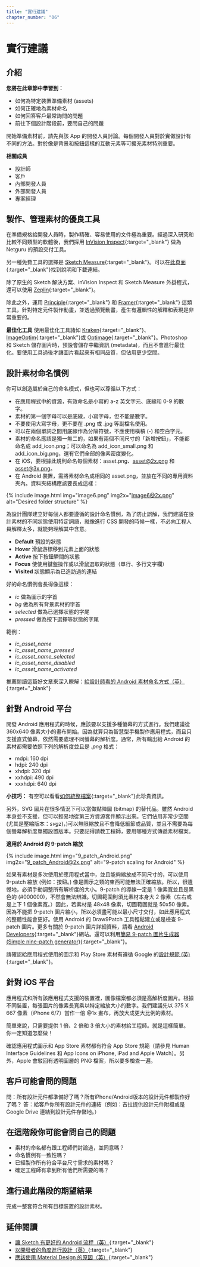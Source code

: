 ```yaml
---
title: "實行建議"
chapter_number: "06"
---
```


# 實行建議

## 介紹
**您將在此章節中學習到：**
- 如何為特定裝置準備素材 (assets)
- 如何正確地為素材命名
- 如何回答客戶最常詢問的問題
- 前往下個設計階段前，要問自己的問題

開始準備素材前，請先與該 App 的開發人員討論。每個開發人員對於實做設計有不同的方法。對於像是背景和按鈕這樣的互動元素等可擴充素材特別重要。

**相關成員**
- 設計師
- 客戶
- 內部開發人員
- 外部開發人員
- 專案經理

## 製作、管理素材的優良工具

在準備規格給開發人員時，製作精確、容易使用的文件極為重要。經過深入研究和比較不同類型的軟體後，我們採用 [InVision Inspect](https://www.invisionapp.com/feature/inspect){:target="_blank"} 做為 Netguru 的預設交付工具。

另一種免費工具的選擇是 [Sketch Measure](http://utom.design/measure/how-to.html){:target="_blank"}。可以在[此頁面](https://github.com/utom/sketch-measure){:target="_blank"}找到說明和下載連結。

除了原生的 Sketch 解決方案、inVision Inspect 和 Sketch Measure 外掛程式，還可以使用 [Zeplin](https://zeplin.io/){:target="_blank"}。

除此之外，運用 [Principle](http://principleformac.com){:target="_blank"} 和 [Framer](https://framer.com){:target="_blank"} 這類工具，針對特定元件製作動畫，並透過預覽動畫，產生有邏輯性的解釋和表現是非常重要的。

**最佳化工具**
使用最佳化工具諸如 [Kraken](https://kraken.io/web-interface){:target="_blank"}、 [ImageOptim](https://imageoptim.com/mac){:target="_blank"}或 [Optimage](http://getoptimage.com/){:target="_blank"}。Photoshop 和 Sketch 儲存圖片時，預設會儲存中繼資訊 (metadata)，而且不會進行最佳化。要使用工具過後才讓圖片看起來有相同品質，但佔用更少空間。

## 設計素材命名慣例

你可以創造屬於自己的命名模式，但也可以尊循以下方式：

- 在應用程式中的資源，有效命名是小寫的 a-z 英文字元、底線和 0-9 的數字。
- 素材的第一個字母可以是底線，小寫字母，但不能是數字。
- 不要使用大寫字母，更不要在 .png 或 .jpg 等副檔名使用。
- 可以在兩個單詞之間用底線作為分隔符號，不應使用橫槓 (-) 和空白字元。
- 素材的命名應該是獨一無二的，如果有兩個不同尺寸的「新增按鈕」，不能都命名成 add_icon.png；可以命名為 add_icon_small.png 和 add_icon_big.png，還有它們全部的像素密度變化。
- 在 iOS，要根據此規則命名每個素材：asset.png、asset@2x.png 和 asset@3x.png。
- 在 Android 裝置，需將素材命名成相同的 asset.png，並放在不同的專用資料夾內。資料夾結構應該要長成這樣：

{% include image.html img="image6.png" img2x="Image6@2x.png" alt="Desired folder structure" %}

為設計團隊建立好每個人都要遵循的設計命名慣例，為了防止誤解，我們建議在設計素材的不同狀態使用特定詞語，就像進行 CSS 開發的時候一樣，不必向工程人員解釋太多，就能夠理解其中含意。

- **Default** 預設的狀態
- **Hover** 滑鼠游標移到元素上面的狀態
- **Active** 按下按鈕瞬間的狀態
- **Focus** 使使用鍵盤操作或以滑鼠選取的狀態（單行、多行文字欄）
- **Visited** 狀態顯示為已造訪過的連結

好的命名慣例會長得像這樣：

- *ic* 做為圖示的字首
- *bg* 做為所有背景素材的字首
- *selected* 做為已選擇狀態的字尾
- *pressed* 做為按下選擇等狀態的字尾

範例：

- *ic_asset_name*
- *ic_asset_name_pressed*
- *ic_asset_name_selected*
- *ic_asset_name_disabled*
- *ic_asset_name_activated*

推薦閱讀這篇好文章來深入瞭解：[給設計師看的 Android 素材命名方式（英）](https://medium.com/@AkhilDad/a-designers-guide-for-naming-android-assets-f790359d11e5#.8gk28dx78){:target="_blank"}

## 針對 Android 平台

開發 Android 應用程式的時候，應該要以支援多種螢幕的方式進行。我們建議從 360x640 像素大小的畫布開始。因為就算只為智慧型手機製作應用程式，而且只支援直式螢幕，依然需要處理不同螢幕的解析度。通常，所有輸出給 Android 的素材都需要依照下列的解析度並且是 *.png* 格式：

- mdpi: 160 dpi
- hdpi: 240 dpi
- xhdpi: 320 dpi
- xxhdpi: 490 dpi
- xxxhdpi: 640 dpi

**小技巧：** 有空可以看看[如何統整檔案](https://gist.github.com/melvitax/fd592a162ad4fe48bd57){:target="_blank"}此珍貴資訊。

另外，SVG 圖片在很多情況下可以當做點陣圖 (bitmap) 的替代品。雖然 Android 本身並不支援，但可以輕易地從第三方資源套件顯示出來。它們佔用非常少空間 (尤其是壓縮版本：*svgz*)，)可以無限縮放且不會降低細節或品質，並且不需要為每個螢幕解析度單獨設置版本。只要記得請教工程師，要用哪種方式傳遞素材檔案。


**適用於 Android 的 9-patch 縮放**

{% include image.html img="9_patch_Android.png" img2x="9_patch_Android@2x.png" alt="9-patch scaling for Android" %}

如果有素材是多次使用於應用程式當中，並且能夠縮放成不同尺寸的，可以使用 9-patch 縮放 (例如：按鈕。) 像是圖示之類的東西可能無法正確縮放。所以，很遺憾地，必須手動調整所有解析度的大小。9-patch 的導線一定是 1 像素寬並且是黑色的 (#000000)，不然會無法辨識。切圖範圍則須比素材本身大 2 像素（左右或是上下 1 個像素寬。）因此，若素材是 48x48 像素，切圖範圍就是 50x50 像素。因為不能把 9-patch 圖片縮小，所以必須盡可能以最小尺寸交付，如此應用程式的整體性能會更好。使用 Android 的 Draw9Patch 工具輕鬆建立或是檢查 9-patch 圖片。更多有關於 9-patch 圖片詳細資料，請看 [Android Developers](http://developer.android.com/tools/help/draw9patch.html){:target="_blank"}網站。還可以利用[簡易 9-patch 圖片生成器 (Simple nine-patch generator)](https://romannurik.github.io/AndroidAssetStudio/nine-patches.html#&sourceDensity=320&name=example){:target="_blank"}。

請確認給應用程式使用的圖示和 Play Store 素材有遵循 Google 的[設計規範 (英) ](https://support.google.com/googleplay/android-developer/answer/1078870?hl=en){:target="_blank"}。

## 針對 iOS 平台

應用程式和所有該應用程式支援的裝置裡，圖像檔案都必須是高解析度圖片。根據不同裝置，每張圖片的像素長寬乘以特定縮放大小的數字。我們建議先以  375 X 667 像素（iPhone 6/7）當作一倍 @1x 畫布，再放大成更大比例的素材。

簡單來說，只需要提供 1 倍、2 倍和 3 倍大小的素材給工程師。就是這樣簡單。你一定知道怎麼做！

確認應用程式圖示和 App Store 素材都有符合 App Store 規範（請參見 Human Interface Guidelines 和 App Icons on iPhone, iPad and Apple Watch）。另外，Apple 會駁回有透明圖層的 PNG 檔案，所以要多檢查一遍。

## 客戶可能會問的問題

問：所有設計元件都準備好了嗎？所有iPhone/Android版本的設計元件都製作好了嗎？
答：給客戶你所有設計元件的連結（例如：吉拉提供設計元件附檔或是Google Drive 連結到設計元件存儲地。）


## 在這階段你可能會問自己的問題
  - 素材的命名都有跟工程師們討論過，並同意嗎？
  - 命名慣例有一致性嗎？
  - 已經製作所有符合平台尺寸需求的素材嗎？
  - 確定工程師有拿到所有他們所需要的嗎？

## 進行過此階段的期望結果
完成一整套符合所有目標裝置的設計素材。

## 延伸閱讀
- [讓 Sketch 有更好的 Android 流程（英）](https://medium.com/@lmindler/using-sketch-3-and-a-bit-of-fairy-dust-for-a-better-android-workflow-f667d0048855#.lgpmpu10m){:target="_blank"}
- [以開發者的角度進行設計（英）](https://medium.com/going-your-way-anyway/design-like-a-developer-b92f7a8f4520#.1ynw77olc){:target="_blank"}
- [應該使用 Material Design 的原因（英）](https://www.netguru.co/blog/why-should-you-use-material-design){:target="_blank"}
